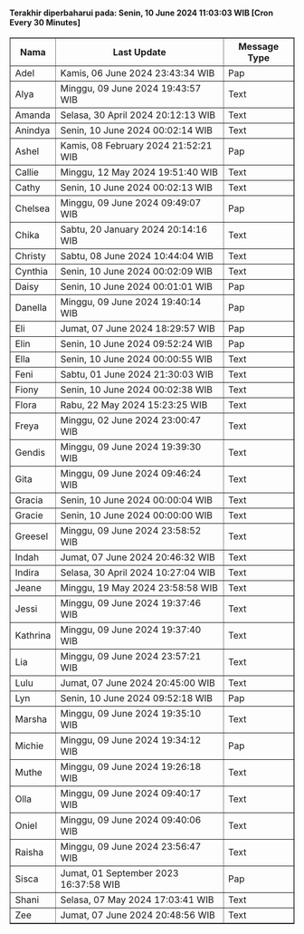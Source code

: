 #### Terakhir diperbaharui pada: Senin, 10 June 2024 11:03:03 WIB [Cron Every 30 Minutes]

<table border='1'><tr><th>Nama</th><th>Last Update</th><th>Message Type</th></tr><tr><td>Adel</td><td>Kamis, 06 June 2024 23:43:34 WIB</td><td>Pap</td></tr><tr><td>Alya</td><td>Minggu, 09 June 2024 19:43:57 WIB</td><td>Text</td></tr><tr><td>Amanda</td><td>Selasa, 30 April 2024 20:12:13 WIB</td><td>Text</td></tr><tr><td>Anindya</td><td>Senin, 10 June 2024 00:02:14 WIB</td><td>Text</td></tr><tr><td>Ashel</td><td>Kamis, 08 February 2024 21:52:21 WIB</td><td>Pap</td></tr><tr><td>Callie</td><td>Minggu, 12 May 2024 19:51:40 WIB</td><td>Text</td></tr><tr><td>Cathy</td><td>Senin, 10 June 2024 00:02:13 WIB</td><td>Text</td></tr><tr><td>Chelsea</td><td>Minggu, 09 June 2024 09:49:07 WIB</td><td>Pap</td></tr><tr><td>Chika</td><td>Sabtu, 20 January 2024 20:14:16 WIB</td><td>Text</td></tr><tr><td>Christy</td><td>Sabtu, 08 June 2024 10:44:04 WIB</td><td>Text</td></tr><tr><td>Cynthia</td><td>Senin, 10 June 2024 00:02:09 WIB</td><td>Text</td></tr><tr><td>Daisy</td><td>Senin, 10 June 2024 00:01:01 WIB</td><td>Pap</td></tr><tr><td>Danella</td><td>Minggu, 09 June 2024 19:40:14 WIB</td><td>Pap</td></tr><tr><td>Eli</td><td>Jumat, 07 June 2024 18:29:57 WIB</td><td>Pap</td></tr><tr><td>Elin</td><td>Senin, 10 June 2024 09:52:24 WIB</td><td>Pap</td></tr><tr><td>Ella</td><td>Senin, 10 June 2024 00:00:55 WIB</td><td>Text</td></tr><tr><td>Feni</td><td>Sabtu, 01 June 2024 21:30:03 WIB</td><td>Text</td></tr><tr><td>Fiony</td><td>Senin, 10 June 2024 00:02:38 WIB</td><td>Text</td></tr><tr><td>Flora</td><td>Rabu, 22 May 2024 15:23:25 WIB</td><td>Text</td></tr><tr><td>Freya</td><td>Minggu, 02 June 2024 23:00:47 WIB</td><td>Text</td></tr><tr><td>Gendis</td><td>Minggu, 09 June 2024 19:39:30 WIB</td><td>Text</td></tr><tr><td>Gita</td><td>Minggu, 09 June 2024 09:46:24 WIB</td><td>Text</td></tr><tr><td>Gracia</td><td>Senin, 10 June 2024 00:00:04 WIB</td><td>Text</td></tr><tr><td>Gracie</td><td>Senin, 10 June 2024 00:00:00 WIB</td><td>Text</td></tr><tr><td>Greesel</td><td>Minggu, 09 June 2024 23:58:52 WIB</td><td>Text</td></tr><tr><td>Indah</td><td>Jumat, 07 June 2024 20:46:32 WIB</td><td>Text</td></tr><tr><td>Indira</td><td>Selasa, 30 April 2024 10:27:04 WIB</td><td>Text</td></tr><tr><td>Jeane</td><td>Minggu, 19 May 2024 23:58:58 WIB</td><td>Text</td></tr><tr><td>Jessi</td><td>Minggu, 09 June 2024 19:37:46 WIB</td><td>Text</td></tr><tr><td>Kathrina</td><td>Minggu, 09 June 2024 19:37:40 WIB</td><td>Text</td></tr><tr><td>Lia</td><td>Minggu, 09 June 2024 23:57:21 WIB</td><td>Text</td></tr><tr><td>Lulu</td><td>Jumat, 07 June 2024 20:45:00 WIB</td><td>Text</td></tr><tr><td>Lyn</td><td>Senin, 10 June 2024 09:52:18 WIB</td><td>Pap</td></tr><tr><td>Marsha</td><td>Minggu, 09 June 2024 19:35:10 WIB</td><td>Text</td></tr><tr><td>Michie</td><td>Minggu, 09 June 2024 19:34:12 WIB</td><td>Pap</td></tr><tr><td>Muthe</td><td>Minggu, 09 June 2024 19:26:18 WIB</td><td>Text</td></tr><tr><td>Olla</td><td>Minggu, 09 June 2024 09:40:17 WIB</td><td>Text</td></tr><tr><td>Oniel</td><td>Minggu, 09 June 2024 09:40:06 WIB</td><td>Text</td></tr><tr><td>Raisha</td><td>Minggu, 09 June 2024 23:56:47 WIB</td><td>Text</td></tr><tr><td>Sisca</td><td>Jumat, 01 September 2023 16:37:58 WIB</td><td>Pap</td></tr><tr><td>Shani</td><td>Selasa, 07 May 2024 17:03:41 WIB</td><td>Text</td></tr><tr><td>Zee</td><td>Jumat, 07 June 2024 20:48:56 WIB</td><td>Text</td></tr></table>